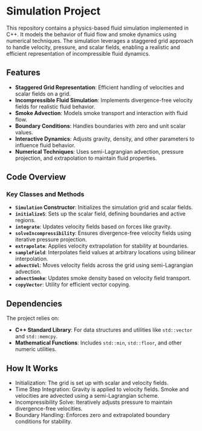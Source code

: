 # Simulation Project

This repository contains a physics-based fluid simulation implemented in C++. It models the behavior of fluid flow and smoke dynamics using numerical techniques. The simulation leverages a staggered grid approach to handle velocity, pressure, and scalar fields, enabling a realistic and efficient representation of incompressible fluid dynamics.

## Features

- **Staggered Grid Representation**: Efficient handling of velocities and scalar fields on a grid.
- **Incompressible Fluid Simulation**: Implements divergence-free velocity fields for realistic fluid behavior.
- **Smoke Advection**: Models smoke transport and interaction with fluid flow.
- **Boundary Conditions**: Handles boundaries with zero and unit scalar values.
- **Interactive Dynamics**: Adjusts gravity, density, and other parameters to influence fluid behavior.
- **Numerical Techniques**: Uses semi-Lagrangian advection, pressure projection, and extrapolation to maintain fluid properties.

## Code Overview

### Key Classes and Methods

- **`Simulation` Constructor**: Initializes the simulation grid and scalar fields.
- **`initializeS`**: Sets up the scalar field, defining boundaries and active regions.
- **`integrate`**: Updates velocity fields based on forces like gravity.
- **`solveIncompressibility`**: Ensures divergence-free velocity fields using iterative pressure projection.
- **`extrapolate`**: Applies velocity extrapolation for stability at boundaries.
- **`sampleField`**: Interpolates field values at arbitrary locations using bilinear interpolation.
- **`advectVel`**: Moves velocity fields across the grid using semi-Lagrangian advection.
- **`advectSmoke`**: Updates smoke density based on velocity field transport.
- **`copyVector`**: Utility for efficient vector copying.

## Dependencies

The project relies on:

- **C++ Standard Library**: For data structures and utilities like `std::vector` and `std::memcpy`.
- **Mathematical Functions**: Includes `std::min`, `std::floor`, and other numeric utilities.

## How It Works



- Initialization: The grid is set up with scalar and velocity fields.
- Time Step Integration:
    Gravity is applied to velocity fields.
    Smoke and velocities are advected using a semi-Lagrangian scheme.
- Incompressibility Solve: Iteratively adjusts pressure to maintain divergence-free velocities.
- Boundary Handling: Enforces zero and extrapolated boundary conditions for stability.

